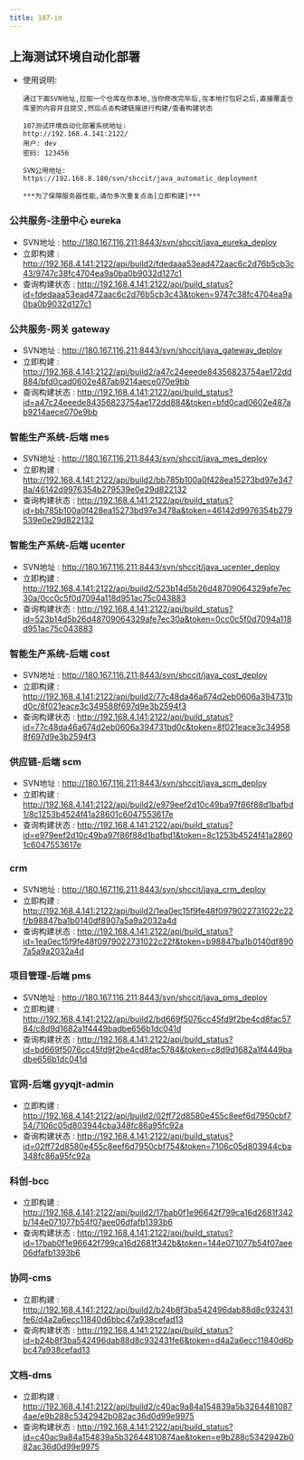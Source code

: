```yaml
---
title: 107-in
---
```


## 上海测试环境自动化部署

+ 使用说明:
	```
	通过下面SVN地址,拉取一个仓库在你本地,当你修改完毕后,在本地打包好之后,直接覆盖仓库里的内容并且提交,然后点击构建链接进行构建/查看构建状态
	
	107测试环境自动化部署系统地址:
	http://192.168.4.141:2122/
	用户: dev
	密码: 123456
	
	SVN公用地址:
	https://192.168.8.180/svn/shccit/java_automatic_deployment

	***为了保障服务器性能,请勿多次重复点击[立即构建]***
	```
### 公共服务-注册中心 eureka 
+ SVN地址 : http://180.167.116.211:8443/svn/shccit/java_eureka_deploy
+ 立即构建 : http://192.168.4.141:2122/api/build2/fdedaaa53ead472aac6c2d76b5cb3c43/9747c38fc4704ea9a0ba0b9032d127c1
+ 查询构建状态 : http://192.168.4.141:2122/api/build_status?id=fdedaaa53ead472aac6c2d76b5cb3c43&token=9747c38fc4704ea9a0ba0b9032d127c1
	  
### 公共服务-网关 gateway
+ SVN地址 : http://180.167.116.211:8443/svn/shccit/java_gateway_deploy
+ 立即构建 : http://192.168.4.141:2122/api/build2/a47c24eeede84356823754ae172dd884/bfd0cad0602e487ab9214aece070e9bb
+ 查询构建状态 : http://192.168.4.141:2122/api/build_status?id=a47c24eeede84356823754ae172dd884&token=bfd0cad0602e487ab9214aece070e9bb
	
### 智能生产系统-后端 mes
+ SVN地址 : http://180.167.116.211:8443/svn/shccit/java_mes_deploy
+ 立即构建 : http://192.168.4.141:2122/api/build2/bb785b100a0f428ea15273bd97e3478a/46142d9976354b279539e0e29d822132
+ 查询构建状态 : http://192.168.4.141:2122/api/build_status?id=bb785b100a0f428ea15273bd97e3478a&token=46142d9976354b279539e0e29d822132
	
### 智能生产系统-后端 ucenter
+ SVN地址 : http://180.167.116.211:8443/svn/shccit/java_ucenter_deploy
+ 立即构建 : http://192.168.4.141:2122/api/build2/523b14d5b26d48709064329afe7ec30a/0cc0c5f0d7094a118d951ac75c043883
+ 查询构建状态 : http://192.168.4.141:2122/api/build_status?id=523b14d5b26d48709064329afe7ec30a&token=0cc0c5f0d7094a118d951ac75c043883
	
### 智能生产系统-后端 cost
+ SVN地址 : http://180.167.116.211:8443/svn/shccit/java_cost_deploy
+ 立即构建 : http://192.168.4.141:2122/api/build2/77c48da46a674d2eb0606a394731bd0c/8f021eace3c349588f697d9e3b2594f3
+ 查询构建状态 : http://192.168.4.141:2122/api/build_status?id=77c48da46a674d2eb0606a394731bd0c&token=8f021eace3c349588f697d9e3b2594f3
	  	  
### 供应链-后端 scm
+ SVN地址 : http://180.167.116.211:8443/svn/shccit/java_scm_deploy
+ 立即构建 : http://192.168.4.141:2122/api/build2/e979eef2d10c49ba97f86f88d1bafbd1/8c1253b4524f41a28601c6047553617e
+ 查询构建状态 : http://192.168.4.141:2122/api/build_status?id=e979eef2d10c49ba97f86f88d1bafbd1&token=8c1253b4524f41a28601c6047553617e
	  	  
### crm
+ SVN地址 : http://180.167.116.211:8443/svn/shccit/java_crm_deploy
+ 立即构建 : http://192.168.4.141:2122/api/build2/1ea0ec15f9fe48f0979022731022c22f/b98847ba1b0140df8907a5a9a2032a4d
+ 查询构建状态 : http://192.168.4.141:2122/api/build_status?id=1ea0ec15f9fe48f0979022731022c22f&token=b98847ba1b0140df8907a5a9a2032a4d	  
	  
### 项目管理-后端 pms
+ SVN地址 : http://180.167.116.211:8443/svn/shccit/java_pms_deploy
+ 立即构建 : http://192.168.4.141:2122/api/build2/bd669f5076cc45fd9f2be4cd8fac5784/c8d9d1682a1f4449badbe656b1dc041d
+ 查询构建状态 : http://192.168.4.141:2122/api/build_status?id=bd669f5076cc45fd9f2be4cd8fac5784&token=c8d9d1682a1f4449badbe656b1dc041d
	  
### 官网-后端 gyyqjt-admin
+ 立即构建 : http://192.168.4.141:2122/api/build2/02ff72d8580e455c8eef6d7950cbf754/7106c05d803944cba348fc86a95fc92a
+ 查询构建状态 : http://192.168.4.141:2122/api/build_status?id=02ff72d8580e455c8eef6d7950cbf754&token=7106c05d803944cba348fc86a95fc92a

### 科创-bcc
+ 立即构建 : http://192.168.4.141:2122/api/build2/17bab0f1e96642f799ca16d2681f342b/144e071077b54f07aee06dfafb1393b6
+ 查询构建状态 : http://192.168.4.141:2122/api/build_status?id=17bab0f1e96642f799ca16d2681f342b&token=144e071077b54f07aee06dfafb1393b6

### 协同-cms
+ 立即构建 : http://192.168.4.141:2122/api/build2/b24b8f3ba542496dab88d8c932431fe6/d4a2a6ecc11840d6bbc47a938cefad13
+ 查询构建状态 : http://192.168.4.141:2122/api/build_status?id=b24b8f3ba542496dab88d8c932431fe6&token=d4a2a6ecc11840d6bbc47a938cefad13

### 文档-dms
+ 立即构建 : http://192.168.4.141:2122/api/build2/c40ac9a84a154839a5b32644810874ae/e9b288c5342942b082ac36d0d99e9975
+ 查询构建状态 : http://192.168.4.141:2122/api/build_status?id=c40ac9a84a154839a5b32644810874ae&token=e9b288c5342942b082ac36d0d99e9975
	  



